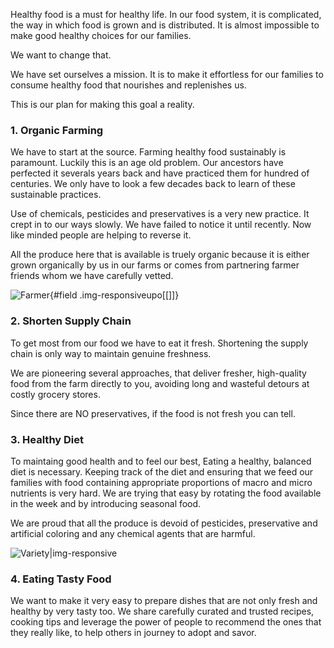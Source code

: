 
Healthy food is a must for healthy life. In our food system, it is complicated, the way in which food is grown and is distributed. It is almost impossible to make good healthy choices for our families. 

We want to change that. 

We have set ourselves a mission. It is to make it effortless for our families to consume healthy food that nourishes and replenishes us.

This is our plan for making this goal a reality.

### 1. Organic Farming
We have to start at the source. Farming healthy food sustainably is paramount. Luckily this is an age old problem. Our ancestors have perfected it severals years back and have practiced them for hundred of centuries. We only have to look a few decades back to learn of these sustainable practices. 

Use of chemicals, pesticides and preservatives is a very new practice. It crept in to our ways slowly. We have failed to notice it until recently. Now like minded people are helping to reverse it.

All the produce here that is available is truely organic because it is either grown organically by us in our farms or comes from partnering farmer friends whom we have carefully vetted.

![Farmer](/vision/field.jpg){#field .img-responsiveupo[[]]}

### 2. Shorten Supply Chain
To get most from our food we have to eat it fresh. Shortening the supply chain is only way to maintain genuine freshness.

We are pioneering several approaches, that deliver fresher, high-quality food from the farm directly to you, avoiding long and wasteful detours at costly grocery stores.

Since there are NO preservatives, if the food is not fresh you can tell.

### 3. Healthy Diet
To maintaing good health and to feel our best, Eating a healthy, balanced diet is necessary. Keeping track of the diet and ensuring that we feed our families with food containing appropriate proportions of macro and micro nutrients is very hard. We are trying that easy by rotating the food available in the week and by introducing seasonal food.

We are proud that all the produce is devoid of pesticides, preservative and artificial coloring and any chemical agents that are harmful.

![Variety|img-responsive](/vision/balanced-diet.jpg)

### 4. Eating Tasty Food
We want to make it very easy to prepare dishes that are not only fresh and healthy by very tasty too. We share carefully curated and trusted recipes, cooking tips and leverage the power of people to recommend the ones that they really like, to help others in journey to adopt and savor.